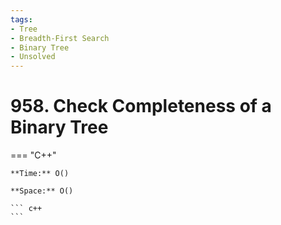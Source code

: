 ```yaml
---
tags:
- Tree
- Breadth-First Search
- Binary Tree
- Unsolved
---
```



# 958. Check Completeness of a Binary Tree

=== "C++"

    **Time:** O()

    **Space:** O()

    ``` c++
    ```